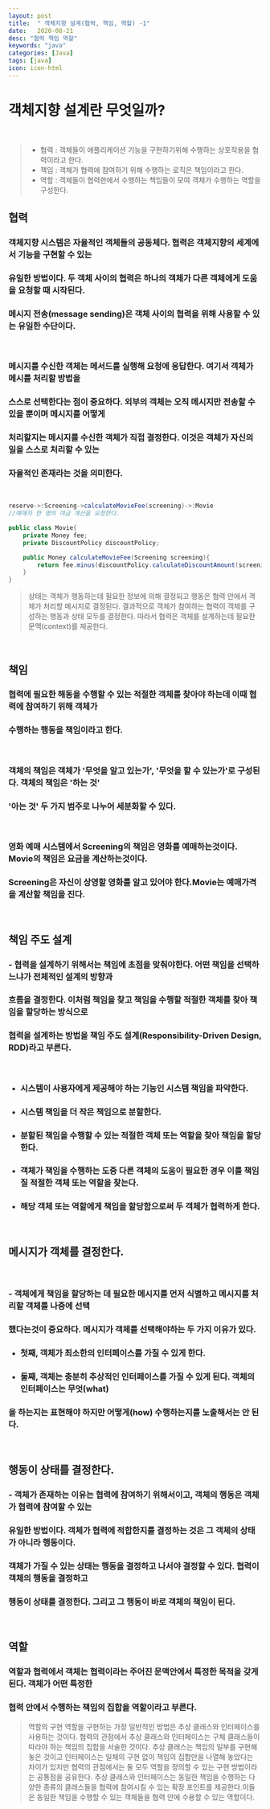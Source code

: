 ```yaml
---
layout: post
title:  " 객체지향 설계(협력, 책임, 역할) -1"
date:   2020-08-21
desc: "협력 책임 역할"
keywords: "java"
categories: [Java]
tags: [java]
icon: icon-html
---
```


객체지향 설계란 무엇일까?
=====

<br/>

> - 협력 : 객체들이 애플리케이션 기능을 구현하기위해 수행하는 상호작용을 협력이라고 한다.
> - 책임 : 객체가 협력에 참여하기 위해 수행하는 로직은 책임이라고 한다.
> - 역할 : 객체들이 협력한에서 수행하는 책임들이 모여 객체가 수행하는 역할을 구성한다.



## 협력
### 객체지향 시스템은 자율적인 객체들의 공동체다. 협력은 객체지향의 세계에서 기능을 구현할 수 있는
### 유일한 방법이다. 두 객체 사이의 협력은 하나의 객체가 다른 객체에게 도움을 요청할 때 시작된다.
### 메시지 전송(message sending)은 객체 사이의 협력을 위해 사용할 수 있는 유일한 수단이다.

<br/>

### 메시지를 수신한 객체는 메서드를 실행해 요청에 응답한다. 여기서 객체가 메시를 처리할 방법을
### 스스로 선택한다는 점이 중요하다. 외부의 객체는 오직 메시지만 전송할 수 있을 뿐이며 메시지를 어떻게
### 처리할지는 메시지를 수신한 객체가 직접 결정한다. 이것은 객체가 자신의 일을 스스로 처리할 수 있는
### 자율적인 존재라는 것을 의미한다.

<br/>

``` java
reserve->:Screening->calculateMovieFee(screening)->:Movie
//예매자 한 명의 여금 계산을 요청한다.
```

``` java
public class Movie{
    private Money fee;
    private DiscountPolicy discountPolicy;

    public Money calculateMovieFee(Screening screening){
        return fee.minus(discountPolicy.calculateDiscountAmount(screening));
    }
}

```
> 상태는 객체가 행동하는데 필요한 정보에 의해 결정되고 행동은 협력 안에서 객체가 처리할 메시지로
> 결정된다. 결과적으로 객체가 참여하는 협력이 객체를 구성하는 행동과 상태 모두를 결정한다. 따라서
> 협력은 객체를 설계하는데 필요한 문맥(context)를 제공한다.

<br/>

## 책임
### 협력에 필요한 해동을 수행할 수 있는 적절한 객체를 찾아야 하는데 이때 협력에 참여하기 위해 객체가
### 수행하는 행동을 책임이라고 한다.

<br/>

### 객체의 책임은 객체가 '무엇을 알고 있는가', '무엇을 할 수 있는가'로 구성된다. 객체의 책임은 '하는 것'
### '아는 것' 두 가지 범주로 나누어 세분화할 수 있다.

<br/>

### 영화 예매 시스템에서 Screening의 책임은 영화를 예매하는것이다. Movie의 책임은 요금을 계산하는것이다.
### Screening은 자신이 상영할 영화를 알고 있어야 한다.Movie는 예매가격을 계산할 책임을 진다.

<br/>

## 책임 주도 설계
### - 협력을 설계하기 위해서는 책임에 초점을 맞춰야한다. 어떤 책임을 선택하느냐가 전체적인 설계의 방향과
### 흐름을 결정한다. 이처럼 책임을 찾고 책임을 수행할 적절한 객체를 찾아 책임을 할당하는 방식으로
### 협력을 설계하는 방법을 책임 주도 설계(Responsibility-Driven Design, RDD)라고 부른다.

<br/>

- ### 시스템이 사용자에게 제공해야 하는 기능인 시스템 책임을 파악한다.
- ### 시스템 책임을 더 작은 책임으로 분할한다.
- ### 분할된 책임을 수행할 수 있는 적절한 객체 또는 역할을 찾아 책임을 할당한다.
- ### 객체가 책임을 수행하는 도중 다른 객체의 도움이 필요한 경우 이를 책임질 적절한 객체 또는 역할을 찾는다.
- ### 해당 객체 또는 역할에게 책임을 할당함으로써 두 객체가 협력하게 한다.

<br/>

## 메시지가 객체를 결정한다.

<br/>

### - 객체에게 책임을 할당하는 데 필요한 메시지를 먼저 식별하고 메시지를 처리할 객체를 나중에 선택
### 했다는것이 중요하다. 메시지가 객체를 선택해야하는 두 가지 이유가 있다.

+ ### 첫째, 객체가 최소한의 인터페이스를 가질 수 있게 한다.
+ ### 둘째, 객체는 충분히 추상적인 인터페이스를 가질 수 있게 된다. 객체의 인터페이스는 무엇(what)
### 을 하는지는 표현해야 하지만 어떻게(how) 수행하는지를 노출해서는 안 된다.

<br/>

## 행동이 상태를 결정한다.
### - 객체가 존재하는 이유는 협력에 참여하기 위해서이고, 객체의 행동은 객체가 협력에 참여할 수 있는
### 유일한 방법이다. 객체가 협력에 적합한지를 결정하는 것은 그 객체의 상태가 아니라 행동이다.
### 객체가 가질 수 있는 상태는 행동을 결정하고 나서야 결정할 수 있다. 협력이 객체의 행동을 결정하고
### 행동이 상태를 결정한다. 그리고 그 행동이 바로 객체의 책임이 된다.

<br/>

## 역할
### 역할과 협력에서 객체는 협력이라는 주어진 문맥안에서 특정한 목적을 갖게 된다. 객체가 어떤 특정한
### 협력 안에서 수행하는 책임의 집합을 역할이라고 부른다. 

> 역할의 구현
역할을 구현하는 가장 일반적인 방법은 추상 클래스와 인터페이스를 사용하는 것이다.
협력의 관점에서 추상 클래스와 인터페이스는 구체 클래스들이 따라야 하는 책임의 집합을 서술한 것이다.
추상 클래스는 책임의 일부를 구현해 놓은 것이고 인터페이스는 일체의 구현 없이 책임의 집합만을 나열해
놓았다는 차이가 있지만 협력의 관점에서는 둘 모두 역할을 정의할 수 있는 구현 방법이라는 공통점을
공유한다.
추상 클래스와 인터페이스는 동일한 책임을 수행하는 다양한 종류의 클래스들을 협력에 참여시킬 수 있는
확장 포인트를 제공한다.이들은 동일한 책임을 수행할 수 있는 객체들을 협력 안에 수용할 수 있는 역할이다.
